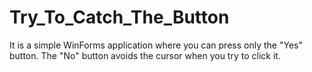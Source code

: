 # Try_To_Catch_The_Button
It is a simple WinForms application where you can press only the "Yes" button. The "No" button avoids the cursor when you try to click it.
